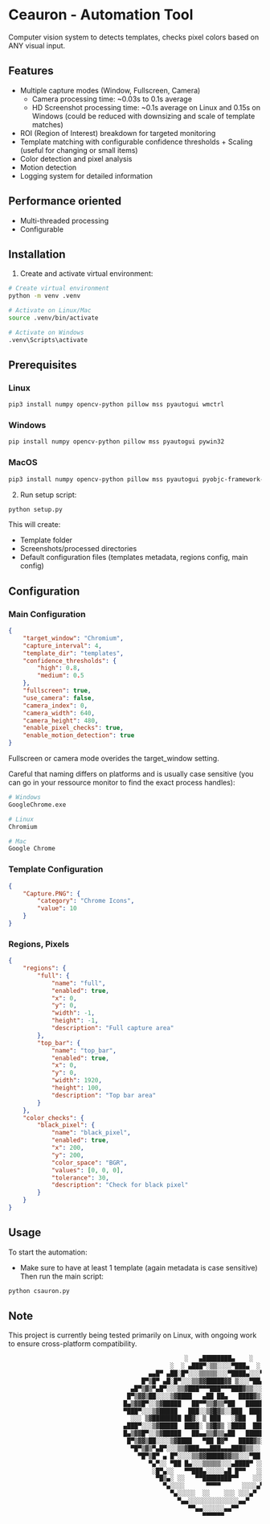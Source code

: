 # Ceauron - Automation Tool

Computer vision system to detects templates, checks pixel colors based on ANY visual input.

## Features

- Multiple capture modes (Window, Fullscreen, Camera)
  - Camera processing time: ~0.03s to 0.1s average
  - HD Screenshot processing time: ~0.1s average on Linux and 0.15s on Windows (could be reduced with downsizing and scale of template matches) 
- ROI (Region of Interest) breakdown for targeted monitoring
- Template matching with configurable confidence thresholds + Scaling (useful for changing or small items)
- Color detection and pixel analysis
- Motion detection 
- Logging system for detailed information

## Performance oriented
- Multi-threaded processing
- Configurable 

### 



## Installation

1. Create and activate virtual environment:

```bash
# Create virtual environment
python -m venv .venv

# Activate on Linux/Mac
source .venv/bin/activate

# Activate on Windows
.venv\Scripts\activate
```
## Prerequisites

### Linux
```bash
pip3 install numpy opencv-python pillow mss pyautogui wmctrl
```

### Windows
```bash
pip install numpy opencv-python pillow mss pyautogui pywin32
```

### MacOS
```bash
pip3 install numpy opencv-python pillow mss pyautogui pyobjc-framework-Quartz
```


2. Run setup script:
```bash
python setup.py
```
This will create:
- Template folder
- Screenshots/processed directories
- Default configuration files (templates metadata, regions config, main config)

## Configuration

### Main Configuration

```json
{
    "target_window": "Chromium",
    "capture_interval": 4,
    "template_dir": "templates",
    "confidence_thresholds": {
        "high": 0.8,
        "medium": 0.5
    },
    "fullscreen": true,
    "use_camera": false,
    "camera_index": 0,
    "camera_width": 640,
    "camera_height": 480,
    "enable_pixel_checks": true,
    "enable_motion_detection": true
}
```

Fullscreen or camera mode overides the target_window setting. 

Careful that naming differs on platforms and is usually case sensitive (you can go in your ressource monitor to find the exact process handles):

```bash
# Windows
GoogleChrome.exe

# Linux
Chromium

# Mac
Google Chrome
```

### Template Configuration

```json
{
    "Capture.PNG": {
        "category": "Chrome Icons",
        "value": 10
    }
}
```

### Regions, Pixels

```json
{
    "regions": {
        "full": {
            "name": "full",
            "enabled": true,
            "x": 0,
            "y": 0,
            "width": -1,
            "height": -1,
            "description": "Full capture area"
        },
        "top_bar": {
            "name": "top_bar",
            "enabled": true,
            "x": 0,
            "y": 0,
            "width": 1920,
            "height": 100,
            "description": "Top bar area"
        }
    },
    "color_checks": {
        "black_pixel": {
            "name": "black_pixel",
            "enabled": true,
            "x": 200,
            "y": 200,
            "color_space": "BGR",
            "values": [0, 0, 0],
            "tolerance": 30,
            "description": "Check for black pixel"
        }
    }
}
```

## Usage

To start the automation:
- Make sure to have at least 1 template (again metadata is case sensitive)
Then run the main script:
```bash
python csauron.py
```

## Note

This project is currently being tested primarily on Linux, with ongoing work to ensure cross-platform compatibility.

```bash
                                                 ░   ▄████████▄    ░                 
                                             ░  ░ ▄███▀░▒▒░░░░▀███▄  ░             
                                       ▄▄█▀ ▄██░█▀░░░▒▒▒▒▒░░░▀████▄░░░▀▀█▄     
                                     █▀▒█▀ ▄█░█▀░░░▒▒▓▓█████▓▓ ▒░░░▀██▄ ▀█▒▀█▄   
                                  ▄█▀▒▓▒▀▄█▀░░░▒▒▓███▀▀▀███▀▀▀███▓▒▒░░░▀█▄▀▒▓▒▀█▄
                                 █▀▒▓▓▒██░░░░▒▓████   ▄██ ██▄   ████▓▒░░░░██▒▓▓▒▀█
                                █▄▒▓▓█▀░░▒▓█████   ██▀▀▒▒▓▒▒▀██   █████▓▒░░▀█▓▓▒▄█░▄
                                ▀███▀░░░▒▓█████   ███░░▒▓█▓▒░░███  ██████▓▒░░░▀███▀░
                                  ░░░ ▒▓████████ ██▓░ ▒ ███   ░▓██   ███████▓▒▒░░░  
                                ▄███▀░░░▒▓█████  ████░ ▒▓█▓▒ ░████  █████▓▒░░░▀███▄░
                                █▄▒▓▓█▀░░▒▓█████   ██▄▄▒▒▓▒▒▄██   █████▓▒░░▀█▓▓▒▄█░▄
                                 █▀▒▓▓▒██░░░░▒▓████   ▀██ █▓▀   ████▓▒░░░░██▒▓▓▒▀█
                                  ▀█▀▒▓▒▀▄█▀░░░▒▒▓███▄▄▄███▄▄▄███▓▒▒░░ ░█▄▀▒▓▒▀█
                                    ▀█▀▒█▀ ▄ █▀░░░░▒▒▓▓█████▓▓▒▒░░░▀██  ▀█▒█▀
                                       ▀▄▀░░ ▀██ █▄░░░▒▒▒▒▒░░░▄████▀ ░░▀▄▀▀
                                        ░█▀▄░░   ▀▀███▄░░░░░▄█ █▀▀   ░░▄▀█░
                                         ▀█▒▄░ ░░   ▀▀████████▀▀    ░░░▄▒▀
                                           ▀▄░░░░      ▀▀▀▀      ░░░░▄▀
                                             ▀▄░░░░░  ░░    ░░░ ░░░▄▀
                                               ▀▄▄░░░░░░░░░░░░░░▄▄▀
                                                  ▀▀▄▄░░░░░░▄▄▀▀
                                                      ▀▀▀▀▀▀

```
